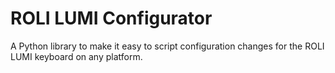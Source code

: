 # ROLI LUMI Configurator

A Python library to make it easy to script configuration changes for the ROLI LUMI keyboard on any platform.
